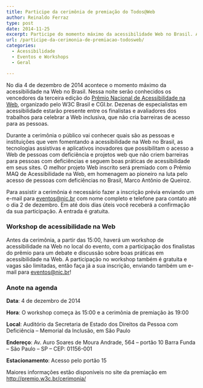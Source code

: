 ```yaml
---
title: Participe da cerimônia de premiação do Todos@Web
author: Reinaldo Ferraz
type: post
date: 2014-11-25
excerpt: Participe do momento máximo da acessibilidade Web no Brasil. Assista a cerimônia de premiação do Todos@Web. Inscreva-se! A entrada é gratuita.
url: /participe-da-cerimonia-de-premiacao-todosweb/
categories:
  - Acessibilidade
  - Eventos e Workshops
  - Geral

---
```

No dia 4 de dezembro de 2014 acontece o momento máximo da acessibilidade na Web no Brasil. Nessa noite serão conhecidos os vencedores da terceira edição do [Prêmio Nacional de Acessibilidade na Web][1], organizado pelo W3C Brasil e CGI.br. Dezenas de especialistas em acessibilidade estarão presente entre os finalistas e avaliadores dos trabalhos para celebrar a Web inclusiva, que não cria barreiras de acesso para as pessoas.

Durante a cerimônia o público vai conhecer quais são as pessoas e instituições que vem fomentando a acessibilidade na Web no Brasil, as tecnologias assistivas e aplicativos inovadores que possibilitam o acesso a Web de pessoas com deficiência e projetos web que não criem barreiras para pessoas com deficiências e seguem boas práticas de acessibilidade em seus sites. O melhor projeto Web inscrito será premiado com o Prêmio MAQ de Acessibilidade na Web, em homenagem ao pioneiro na luta pelo acesso de pessoas com deficiências no Brasil, Marco Antônio de Queiroz.

Para assistir a cerimônia é necessário fazer a inscrição prévia enviando um e-mail para <eventos@nic.br> com nome completo e telefone para contato até o dia 2 de dezembro. Em até dois dias úteis você receberá a confirmação da sua participação. A entrada é gratuita.

### Workshop de acessibilidade na Web

Antes da cerimônia, a partir das 15:00, haverá um workshop de acessibilidade na Web no local do evento, com a participação dos finalistas do prêmio para um debate e discussão sobre boas práticas em acessibilidade na Web. A participação no workshop também é gratuita e vagas são limitadas, então faça já a sua inscrição, enviando também um e-mail para <eventos@nic.br>!

### Anote na agenda

**Data**: 4 de dezembro de 2014
  
**Hora**: O workshop começa às 15:00 e a cerimônia de premiação às 19:00
  
**Local**: Auditório da Secretaria de Estado dos Direitos da Pessoa com Deficiência &#8211; Memorial da Inclusão, em São Paulo
  
**Endereço**: Av. Auro Soares de Moura Andrade, 564 &#8211; portão 10 Barra Funda &#8211; São Paulo &#8211; SP &#8211; CEP: 01156-001
  
**Estacionamento**: Acesso pelo portão 15 

Maiores informações estão disponíveis no site da premiação em <http://premio.w3c.br/cerimonia/>

 [1]: http://premio.w3c.br/